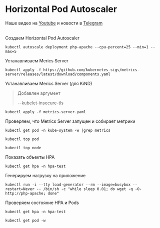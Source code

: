 # Horizontal Pod Autoscaler

Наше видео на [Youtube](https://www.youtube.com/channel/UCqC3c7UHtwoX2wy7fdHc6gg) и новости в [Telegram](https://t.me/devops_mops)
<br><br>

Создаем Horizontal Pod Autoscaler 
```
kubectl autoscale deployment php-apache --cpu-percent=25 --min=1 --max=5
```

Устанавливаем Merics Server
```
kubectl apply -f https://github.com/kubernetes-sigs/metrics-server/releases/latest/download/components.yaml
```

Устанавливаем Merics Server (для KiND)

> Добавлен аргумент
>
>   --kubelet-insecure-tls

```
kubectl apply -f metrics-server.yaml
```

Проверяем, что Metrics Server запущен и собирает метрики
```
kubectl get pod -n kube-system -w |grep metrics

kubectl top pod

kubectl top node
```

Показать объекты HPA
```
kubectl get hpa -n hpa-test
```

Генерируем нагрузку на приложение
```
kubectl run -i --tty load-generator --rm --image=busybox --restart=Never -- /bin/sh -c "while sleep 0.01; do wget -q -O- http://php-apache; done"
```

Проверяем состояние HPA и Pods
```
kubectl get hpa -n hpa-test

kubectl get pod -w
```